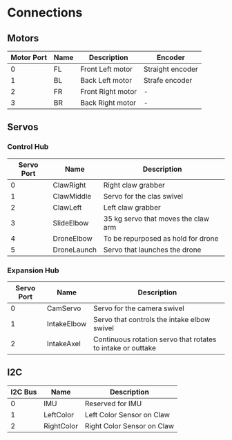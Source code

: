 # Connections

## Motors

| Motor Port | Name | Description       | Encoder          |
|------------|------|-------------------|------------------|
| 0          | FL   | Front Left motor  | Straight encoder |
| 1          | BL   | Back Left motor   | Strafe encoder   |
| 2          | FR   | Front Right motor | -                |
| 3          | BR   | Back Right motor  | -                |

## Servos

### Control Hub

| Servo Port | Name        | Description                         |
|------------|-------------|-------------------------------------|
| 0          | ClawRight   | Right claw grabber                  |
| 1          | ClawMiddle  | Servo for the clas swivel           |
| 2          | ClawLeft    | Left claw grabber                   |
| 3          | SlideElbow  | 35 kg servo that moves the claw arm |
| 4          | DroneElbow  | To be repurposed as hold for drone  |
| 5          | DroneLaunch | Servo that launches the drone       |

### Expansion Hub

| Servo Port | Name        | Description                                                 |
|------------|-------------|-------------------------------------------------------------|
| 0          | CamServo    | Servo for the camera swivel                                 |
| 1          | IntakeElbow | Servo that controls the intake elbow swivel                 |
| 2          | IntakeAxel  | Continuous rotation servo that rotates to intake or outtake |

## I2C

| I2C Bus | Name       | Description                |
|---------|------------|----------------------------|
| 0       | IMU        | Reserved for IMU           |
| 1       | LeftColor  | Left Color Sensor on Claw  |
| 2       | RightColor | Right Color Sensor on Claw |